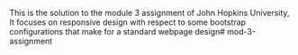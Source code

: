 This is the solution to the module 3 assignment of John Hopkins University, It focuses on responsive design with respect to some bootstrap configurations that make for a standard webpage design# mod-3-assignment
